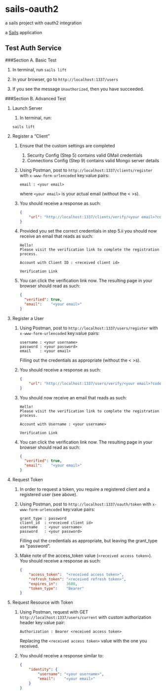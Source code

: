 
# sails-oauth2
a sails project with oauth2 integration

a [Sails](http://sailsjs.org) application

## Test Auth Service

###Section A. Basic Test

1. In terminal, run `sails lift`

2. In your browser, go to `http://localhost:1337/users`

3. If you see the message `Unauthorized`, then you have succeeded.


###Section B. Advanced Test

1. Launch Server

    1. In terminal, run:

     ```shell
     sails lift
     ```

2. Register a “Client”

    1. Ensure that the custom settings are completed
        1. Security Config (Step 5) contains valid GMail credentials
        2. Connections Config (Step 9) contains valid Mongo server details

    2. Using Postman, post to `http://localhost:1337/clients/register` with `x-www-form-urlencoded` key:value pairs:

        ```shell
        email : <your email>
        ```

        where `<your email>` is your actual email (without the < >s).

    3. You should receive a response as such:

        ```json
        {
            "url": "http://localhost:1337/clients/verify/<your email>?code=gqjH6igH6Z89ROEoVRFmEiVYuEfEZ1kQ"
        }
        ```

    4. Provided you set the correct credentials in step 5.ii you should now receive an email that reads as such:

        ```text
        Hello!
        Please visit the verification link to complete the registration process.

        Account with Client ID : <received client id>

        Verification Link
        ```

    5. You can click the verification link now. The resulting page in your browser should read as such:

        ```json
        {
          "verified": true,
          "email":    "<your email>"
        }
        ```

3. Register a User

    1. Using Postman, post to `http://localhost:1337/users/register` with `x-www-form-urlencoded` key:value pairs:

        ```shell
        username : <your username>
        password : <your password>
        email    : <your email>
        ```

        Filling out the credentials as appropriate (without the < >s).

    2. You should receive a response as such:

        ```json
        {
            "url": "http://localhost:1337/users/verify/<your email>?code=Y087VfF3bbHmNrQaRsAfOB8srfNB0gDW"
        }
        ```

    3.  You should now receive an email that reads as such:

        ```text
        Hello!
        Please visit the verification link to complete the registration process.

        Account with Username : <your username>

        Verification Link
        ```

    4. You can click the verification link now. The resulting page in your browser should read as such:

        ```json
        {
          "verified": true,
          "email":    "<your email>"
        }
        ```

4. Request Token

    1. In order to request a token, you require a registered client and a registered user (see above).

    2. Using Postman, post to `http://localhost:1337/oauth/token` with `x-www-form-urlencoded` key:value pairs:

        ```shell
        grant_type : password
        client_id  : <received client id>
        username   : <your username>
        password   : <your password>
        ```

        Filling out the credentials as appropriate, but leaving the grant_type as “password”.

    3.  Make note of the access_token value (`<received access token>`). You should receive a response as such:

        ```json
        {
            "access_token":  "<received access token>",
            "refresh_token": "<received refresh token>",
            "expires_in":    3600,
            "token_type":    "Bearer"
        }
        ```

5. Request Resource with Token

    1. Using Postman, request with GET `http://localhost:1337/users/current` with custom authorization header key:value pair:

        ```shell
        Authorization : Bearer <received access token>
        ```

        Replacing the `<received access token>` value with the one you received.

    2.  You should receive a response similar to:

        ```json
        {
            "identity": {
                "username": "<your username>",
                "email":    "<your email>"
            }
        }
